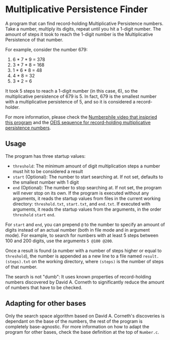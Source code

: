 # Multiplicative Persistence Finder
A program that can find record-holding Multiplicative Persistence numbers. 
Take a number, multiply its digits, repeat until you hit a 1-digit number. 
The amount of steps it took to reach the 1-digit number is the Multiplicative Persistence of that number. 

For example, consider the number 679:
1. 6 * 7 * 9 = 378
2. 3 * 7 * 8 = 168
3. 1 * 6 * 8 = 48
4. 4 * 8 = 32
5. 3 * 2 = 6

It took 5 steps to reach a 1-digit number (in this case, 6), so the multiplicative persistence of 679 is 5.
In fact, 679 is the smallest number with a multiplicative persistence of 5, and so it is considered a record-holder.

For more information, please check the [Numberphile video that insipried this program](https://www.youtube.com/watch?v=Wim9WJeDTHQ) and the [OEIS sequence for record-holding multiplicative persistence numbers](https://oeis.org/A003001).

## Usage
The program has three startup values:
* `threshold`: The minimum amount of digit multiplication steps a number must hit to be considered a result
* `start` (Optional): The number to start searching at. If not set, defaults to the smallest number with 1 digit
* `end` (Optional): The number to stop searching at. If not set, the program will never stop on its own. 
If the program is executed without any arguments, it reads the startup values from files in the current working directory: `threshold.txt`, `start.txt`, and `end.txt`.
If executed with arguments, it reads the startup values from the arguments, in the order `threshold` `start` `end`.

For `start` and `end`, you can prepend `@` to the number to specify an amount of digits instead of an actual number (both in file mode and in argument mode).
For example, to search for numbers with at least 5 steps between 100 and 200 digits, use the arguments `5 @100 @200`.

Once a result is found (a number with a number of steps higher or equal to `threshold`), the number is appended as a new line to a file named `result.(steps).txt` on the working directory, where `(steps)` is the number of steps of that number.

The search is not "dumb": It uses known properties of record-holding numbers discovered by David A. Corneth to significantly reduce the amount of numbers that have to be checked.

## Adapting for other bases
Only the search space algorithm based on David A. Corneth's discoveries is dependant on the base of the numbers, the rest of the program is completely base-agnostic.
For more information on how to adapt the program for other bases, check the base definition at the top of `Number.c`.
